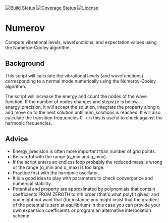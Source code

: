 [![Build Status](https://travis-ci.org/bast/numerov.svg?branch=master)](https://travis-ci.org/bast/numerov/builds)
[![Coverage Status](https://coveralls.io/repos/bast/numerov/badge.png?branch=master)](https://coveralls.io/r/bast/numerov?branch=master)
[![License](https://img.shields.io/badge/license-%20MPL--v2.0-blue.svg)](../master/LICENSE)


# Numerov

Compute vibrational levels, wavefunctions, and expectation values using the Numerov-Cooley algorithm.


## Background

This script will calculate the vibrational levels (and wavefunctions)
corresponding to a normal mode numerically using the Numerov-Cooley algorithm.

The script will increase the energy and count the nodes of the wave function.
If the number of nodes changes and stepsize is below energy_precision, it will
accept the solution, integrate the property along q and move on to the next
solution until num_solutions is reached.  It will also calculate the transition
frequencies 0 -> n this is useful to check against the harmonic frequencies.


## Advice

- Energy_precision is often more important than number of grid points.
- Be careful with the range (q_min and q_max).
- If the script enters an endless loop probably the reduced mass is wrong or
  the range (q_min and q_max) is too large.
- Practice first with the harmonic oscillator.
- It is a good idea to play with parameters to check convergence and numerical
  stability.
- Potential and property are approximated by polynomials that contain
  coefficients FROM ZEROTH to nth order (that's what polyfit gives) and you
  might not want that (for instance you might insist that the gradient of the
  potential is zero at equilibrium) in this case you can provide your own
  expansion coefficients or program an alternative interpolation scheme.

